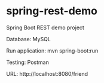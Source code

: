 # spring-rest-demo
Spring Boot REST demo project

Database: MySQL

Run application: mvn spring-boot:run

Testing: Postman

URL: http://localhost:8080/friend

